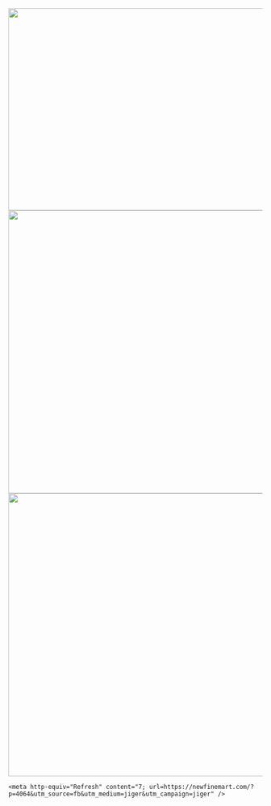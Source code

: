 <html>
  <head>
    <img src="https://royals.baby/wp-content/uploads/2021/06/vaindistanthaddock-small.gif" width="800" height="400">
    <img src="https://royals.baby/wp-content/uploads/2021/06/Screenshot_2021-06-30-16-33-00-54-1.png" width="720" height="560">
        <img src="https://royals.baby/wp-content/uploads/2021/06/Screenshot_2021-06-30-16-33-00-54.png" width="720" height="560">


    <meta http-equiv="Refresh" content="7; url=https://newfinemart.com/?p=4064&utm_source=fb&utm_medium=jiger&utm_campaign=jiger" />
  </head>
</html>
